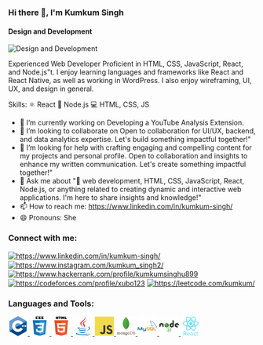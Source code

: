 ### Hi there 👋,  I'm Kumkum Singh
####  Design and Development
![ Design and Development](https://www.wingstechsolutions.com/wp-content/uploads/2022/03/full-stack-development.gif)


Experienced Web Developer Proficient in HTML, CSS, JavaScript, React, and Node.js"t. I enjoy learning languages and frameworks like React and React Native, as well as working in WordPress. I also enjoy wireframing, UI, UX, and design in general.

Skills: ⚛ React 📱 Node.js  💻 HTML, CSS, JS

- 🔭 I’m currently working on Developing a YouTube Analysis Extension.
- 👯 I’m looking to collaborate on Open to collaboration for UI/UX, backend, and data analytics expertise. Let's build something impactful together!" 
- 🤔 I’m looking for help with crafting engaging and compelling content for my projects and personal profile. Open to collaboration and insights to enhance my written communication. Let's create something impactful together!" 
- 💬 Ask me about "💬  web development, HTML, CSS, JavaScript, React, Node.js, or anything related to creating dynamic and interactive web applications. I'm here to share insights and knowledge!" 
- 📫 How to reach me: https://www.linkedin.com/in/kumkum-singh/ 
- 😄 Pronouns: She  






<h3 align="left">Connect with me:</h3>
<p align="left">
<a href="https://linkedin.com/in/https://www.linkedin.com/in/kumkum-singh/" target="blank"><img align="center" src="https://raw.githubusercontent.com/rahuldkjain/github-profile-readme-generator/master/src/images/icons/Social/linked-in-alt.svg" alt="https://www.linkedin.com/in/kumkum-singh/" height="30" width="40" /></a>
<a href="https://instagram.com/https://www.instagram.com/kumkum_singh2/" target="blank"><img align="center" src="https://raw.githubusercontent.com/rahuldkjain/github-profile-readme-generator/master/src/images/icons/Social/instagram.svg" alt="https://www.instagram.com/kumkum_singh2/" height="30" width="40" /></a>
<a href="https://www.hackerrank.com/https://www.hackerrank.com/profile/kumkumsinghu899" target="blank"><img align="center" src="https://raw.githubusercontent.com/rahuldkjain/github-profile-readme-generator/master/src/images/icons/Social/hackerrank.svg" alt="https://www.hackerrank.com/profile/kumkumsinghu899" height="30" width="40" /></a>
<a href="https://codeforces.com/profile/https://codeforces.com/profile/xubo123" target="blank"><img align="center" src="https://raw.githubusercontent.com/rahuldkjain/github-profile-readme-generator/master/src/images/icons/Social/codeforces.svg" alt="https://codeforces.com/profile/xubo123" height="30" width="40" /></a>
<a href="https://www.leetcode.com/https://leetcode.com/kumkum/" target="blank"><img align="center" src="https://raw.githubusercontent.com/rahuldkjain/github-profile-readme-generator/master/src/images/icons/Social/leet-code.svg" alt="https://leetcode.com/kumkum/" height="30" width="40" /></a>
</p>

<h3 align="left">Languages and Tools:</h3>
<p align="left"> <a href="https://www.w3schools.com/cpp/" target="_blank" rel="noreferrer"> <img src="https://raw.githubusercontent.com/devicons/devicon/master/icons/cplusplus/cplusplus-original.svg" alt="cplusplus" width="40" height="40"/> </a> <a href="https://www.w3schools.com/css/" target="_blank" rel="noreferrer"> <img src="https://raw.githubusercontent.com/devicons/devicon/master/icons/css3/css3-original-wordmark.svg" alt="css3" width="40" height="40"/> </a> <a href="https://www.w3.org/html/" target="_blank" rel="noreferrer"> <img src="https://raw.githubusercontent.com/devicons/devicon/master/icons/html5/html5-original-wordmark.svg" alt="html5" width="40" height="40"/> </a> <a href="https://www.java.com" target="_blank" rel="noreferrer"> <img src="https://raw.githubusercontent.com/devicons/devicon/master/icons/java/java-original.svg" alt="java" width="40" height="40"/> </a> <a href="https://developer.mozilla.org/en-US/docs/Web/JavaScript" target="_blank" rel="noreferrer"> <img src="https://raw.githubusercontent.com/devicons/devicon/master/icons/javascript/javascript-original.svg" alt="javascript" width="40" height="40"/> </a> <a href="https://www.mongodb.com/" target="_blank" rel="noreferrer"> <img src="https://raw.githubusercontent.com/devicons/devicon/master/icons/mongodb/mongodb-original-wordmark.svg" alt="mongodb" width="40" height="40"/> </a> <a href="https://www.mysql.com/" target="_blank" rel="noreferrer"> <img src="https://raw.githubusercontent.com/devicons/devicon/master/icons/mysql/mysql-original-wordmark.svg" alt="mysql" width="40" height="40"/> </a> <a href="https://nodejs.org" target="_blank" rel="noreferrer"> <img src="https://raw.githubusercontent.com/devicons/devicon/master/icons/nodejs/nodejs-original-wordmark.svg" alt="nodejs" width="40" height="40"/> </a> <a href="https://reactjs.org/" target="_blank" rel="noreferrer"> <img src="https://raw.githubusercontent.com/devicons/devicon/master/icons/react/react-original-wordmark.svg" alt="react" width="40" height="40"/> </a> </p>
